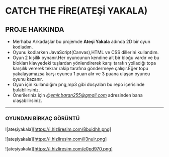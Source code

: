  # **CATCH THE FİRE(ATEŞİ YAKALA)**

## **PROJE HAKKINDA**

 - Merhaba Arkadaşlar bu projemde **Ateşi Yakala** adında 2D bir oyun kodladım.
 - Oyunu kodlarken JavaScript(Canvas),HTML ve CSS dillerini kullandım.
 - Oyun 2 kişilik oynanır.Her oyuncunun kendine ait bir bloğu vardır ve bu blokları klavyedeki tuşlardan yönlendirerek karşı tarafın yolladığı topa karşılık vererek tekrar     rakip tarafına göndermeye çalışır.Eğer topu yakalayamazsa karşı oyuncu 1 puan alır ve 3 puana ulaşan oyuncu oyunu kazanır.
 - Oyun için kullandığım png,mp3 gibi dosyaları bu repo içerisinde bulabilirsiniz.
 - Önerileriniz için *@emir.baran255@gmail.com* adresinden bana ulaşabilirsiniz.

 ---------------------

 ### **OYUNDAN BİRKAÇ GÖRÜNTÜ**


 ![ateşiyakala][https://i.hizliresim.com/8buidhh.png]  

 ![ateşiyakala][https://i.hizliresim.com/ii3nulr.png]
 
 ![ateşiyakala][https://i.hizliresim.com/e0pd970.png]
